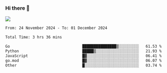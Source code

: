 ### Hi there 👋️

![](https://komarev.com/ghpvc/?username=Loner1024)

<!--START_SECTION:waka-->

```txt
From: 24 November 2024 - To: 01 December 2024

Total Time: 3 hrs 36 mins

Go                                ███████████████▒░░░░░░░░░   61.53 %
Python                            █████▒░░░░░░░░░░░░░░░░░░░   21.93 %
JavaScript                        █▓░░░░░░░░░░░░░░░░░░░░░░░   06.41 %
go.mod                            █▓░░░░░░░░░░░░░░░░░░░░░░░   06.07 %
Other                             █░░░░░░░░░░░░░░░░░░░░░░░░   03.74 %
```

<!--END_SECTION:waka-->



